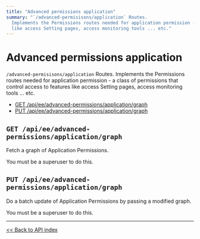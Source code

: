 ```yaml
---
title: "Advanced permissions application"
summary: "`/advanced-permisisons/application` Routes.
  Implements the Permissions routes needed for application permission - a class of permissions that control access to features
  like access Setting pages, access monitoring tools ... etc."
---
```


# Advanced permissions application

`/advanced-permisisons/application` Routes.
  Implements the Permissions routes needed for application permission - a class of permissions that control access to features
  like access Setting pages, access monitoring tools ... etc.

  - [GET /api/ee/advanced-permissions/application/graph](#get-apieeadvanced-permissionsapplicationgraph)
  - [PUT /api/ee/advanced-permissions/application/graph](#put-apieeadvanced-permissionsapplicationgraph)

## `GET /api/ee/advanced-permissions/application/graph`

Fetch a graph of Application Permissions.

You must be a superuser to do this.

## `PUT /api/ee/advanced-permissions/application/graph`

Do a batch update of Application Permissions by passing a modified graph.

You must be a superuser to do this.

---

[<< Back to API index](../../api-documentation.md)